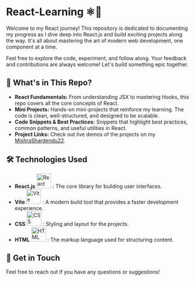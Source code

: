 # React-Learning ⚛️🚀

Welcome to my React journey! This repository is dedicated to documenting my progress as I dive deep into React.js and build exciting projects along the way. It's all about mastering the art of modern web development, one component at a time. 

Feel free to explore the code, experiment, and follow along. Your feedback and contributions are always welcome! Let's build something epic together.

## 🚩 What's in This Repo?
- **React Fundamentals:** From understanding JSX to mastering Hooks, this repo covers all the core concepts of React.
- **Mini Projects:** Hands-on mini-projects that reinforce my learning. The code is clean, well-structured, and designed to be scalable.
- **Code Snippets & Best Practices:** Snippets that highlight best practices, common patterns, and useful utilities in React.
- **Project Links:** Check out live demos of the projects on my [MishraShardendu22](https://github.com/MishraShardendu22).

## 🛠️ Technologies Used
- **React.js**  <img src="https://upload.wikimedia.org/wikipedia/commons/a/a7/React-icon.svg" alt="React Logo" width="40" height="40">  :  The core library for building user interfaces.
- **Vite**  <img src="https://vitejs.dev/logo.svg" alt="Vite Logo" width="40" height="40">  :  A modern build tool that provides a faster development experience.
- **CSS**  <img src="https://upload.wikimedia.org/wikipedia/commons/6/62/CSS3_logo.svg" alt="CSS Logo" width="40" height="40">  :  Styling and layout for the projects.
- **HTML**  <img src="https://upload.wikimedia.org/wikipedia/commons/6/61/HTML5_logo_and_wordmark.svg" alt="HTML Logo" width="40" height="40">  :  The markup language used for structuring content.

## 🔗 Get in Touch
Feel free to reach out if you have any questions or suggestions!
